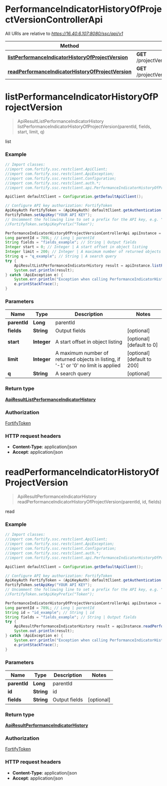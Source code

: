 # PerformanceIndicatorHistoryOfProjectVersionControllerApi

All URIs are relative to *https://16.40.6.107:8080/ssc/api/v1*

Method | HTTP request | Description
------------- | ------------- | -------------
[**listPerformanceIndicatorHistoryOfProjectVersion**](PerformanceIndicatorHistoryOfProjectVersionControllerApi.md#listPerformanceIndicatorHistoryOfProjectVersion) | **GET** /projectVersions/{parentId}/performanceIndicatorHistories | list
[**readPerformanceIndicatorHistoryOfProjectVersion**](PerformanceIndicatorHistoryOfProjectVersionControllerApi.md#readPerformanceIndicatorHistoryOfProjectVersion) | **GET** /projectVersions/{parentId}/performanceIndicatorHistories/{id} | read


<a name="listPerformanceIndicatorHistoryOfProjectVersion"></a>
# **listPerformanceIndicatorHistoryOfProjectVersion**
> ApiResultListPerformanceIndicatorHistory listPerformanceIndicatorHistoryOfProjectVersion(parentId, fields, start, limit, q)

list

### Example
```java
// Import classes:
//import com.fortify.ssc.restclient.ApiClient;
//import com.fortify.ssc.restclient.ApiException;
//import com.fortify.ssc.restclient.Configuration;
//import com.fortify.ssc.restclient.auth.*;
//import com.fortify.ssc.restclient.api.PerformanceIndicatorHistoryOfProjectVersionControllerApi;

ApiClient defaultClient = Configuration.getDefaultApiClient();

// Configure API key authorization: FortifyToken
ApiKeyAuth FortifyToken = (ApiKeyAuth) defaultClient.getAuthentication("FortifyToken");
FortifyToken.setApiKey("YOUR API KEY");
// Uncomment the following line to set a prefix for the API key, e.g. "Token" (defaults to null)
//FortifyToken.setApiKeyPrefix("Token");

PerformanceIndicatorHistoryOfProjectVersionControllerApi apiInstance = new PerformanceIndicatorHistoryOfProjectVersionControllerApi();
Long parentId = 789L; // Long | parentId
String fields = "fields_example"; // String | Output fields
Integer start = 0; // Integer | A start offset in object listing
Integer limit = 200; // Integer | A maximum number of returned objects in listing, if '-1' or '0' no limit is applied
String q = "q_example"; // String | A search query
try {
    ApiResultListPerformanceIndicatorHistory result = apiInstance.listPerformanceIndicatorHistoryOfProjectVersion(parentId, fields, start, limit, q);
    System.out.println(result);
} catch (ApiException e) {
    System.err.println("Exception when calling PerformanceIndicatorHistoryOfProjectVersionControllerApi#listPerformanceIndicatorHistoryOfProjectVersion");
    e.printStackTrace();
}
```

### Parameters

Name | Type | Description  | Notes
------------- | ------------- | ------------- | -------------
 **parentId** | **Long**| parentId |
 **fields** | **String**| Output fields | [optional]
 **start** | **Integer**| A start offset in object listing | [optional] [default to 0]
 **limit** | **Integer**| A maximum number of returned objects in listing, if &#39;-1&#39; or &#39;0&#39; no limit is applied | [optional] [default to 200]
 **q** | **String**| A search query | [optional]

### Return type

[**ApiResultListPerformanceIndicatorHistory**](ApiResultListPerformanceIndicatorHistory.md)

### Authorization

[FortifyToken](../README.md#FortifyToken)

### HTTP request headers

 - **Content-Type**: application/json
 - **Accept**: application/json

<a name="readPerformanceIndicatorHistoryOfProjectVersion"></a>
# **readPerformanceIndicatorHistoryOfProjectVersion**
> ApiResultPerformanceIndicatorHistory readPerformanceIndicatorHistoryOfProjectVersion(parentId, id, fields)

read

### Example
```java
// Import classes:
//import com.fortify.ssc.restclient.ApiClient;
//import com.fortify.ssc.restclient.ApiException;
//import com.fortify.ssc.restclient.Configuration;
//import com.fortify.ssc.restclient.auth.*;
//import com.fortify.ssc.restclient.api.PerformanceIndicatorHistoryOfProjectVersionControllerApi;

ApiClient defaultClient = Configuration.getDefaultApiClient();

// Configure API key authorization: FortifyToken
ApiKeyAuth FortifyToken = (ApiKeyAuth) defaultClient.getAuthentication("FortifyToken");
FortifyToken.setApiKey("YOUR API KEY");
// Uncomment the following line to set a prefix for the API key, e.g. "Token" (defaults to null)
//FortifyToken.setApiKeyPrefix("Token");

PerformanceIndicatorHistoryOfProjectVersionControllerApi apiInstance = new PerformanceIndicatorHistoryOfProjectVersionControllerApi();
Long parentId = 789L; // Long | parentId
String id = "id_example"; // String | id
String fields = "fields_example"; // String | Output fields
try {
    ApiResultPerformanceIndicatorHistory result = apiInstance.readPerformanceIndicatorHistoryOfProjectVersion(parentId, id, fields);
    System.out.println(result);
} catch (ApiException e) {
    System.err.println("Exception when calling PerformanceIndicatorHistoryOfProjectVersionControllerApi#readPerformanceIndicatorHistoryOfProjectVersion");
    e.printStackTrace();
}
```

### Parameters

Name | Type | Description  | Notes
------------- | ------------- | ------------- | -------------
 **parentId** | **Long**| parentId |
 **id** | **String**| id |
 **fields** | **String**| Output fields | [optional]

### Return type

[**ApiResultPerformanceIndicatorHistory**](ApiResultPerformanceIndicatorHistory.md)

### Authorization

[FortifyToken](../README.md#FortifyToken)

### HTTP request headers

 - **Content-Type**: application/json
 - **Accept**: application/json

